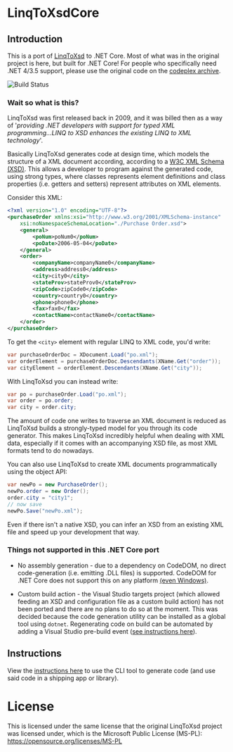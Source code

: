# LinqToXsdCore
## Introduction
This is a port of [LinqToXsd](https://archive.codeplex.com/?p=linqtoxsd) to .NET Core. Most of what was in the original project is here, but built for .NET Core! For people who specifically need .NET 4/3.5 support, please use the original code on the [codeplex archive](https://archive.codeplex.com/?p=linqtoxsd).

![Build Status](https://dev.azure.com/mamift1/LinqToXsdCore/_apis/build/status/LinqToXsdCore-.NET%20Desktop-CI)

### Wait so what is this?
LinqToXsd was first released back in 2009, and it was billed then as a way of '*providing .NET developers with support for typed XML programming...LINQ to XSD enhances the existing LINQ to XML technology*'.

Basically LinqToXsd generates code at design time, which models the structure of a XML document according, according to a [W3C XML Schema (XSD)](https://www.w3.org/TR/xmlschema11-1/). This allows a developer to program against the generated code, using strong types, where classes represents element definitions and class properties (i.e. getters and setters) represent attributes on XML elements.

Consider this XML:
```XML
<?xml version="1.0" encoding="UTF-8"?>
<purchaseOrder xmlns:xsi="http://www.w3.org/2001/XMLSchema-instance" 
    xsi:noNamespaceSchemaLocation="./Purchase Order.xsd">
    <general>
        <poNum>poNum0</poNum>
        <poDate>2006-05-04</poDate>
    </general>
    <order>
        <companyName>companyName0</companyName>
        <address>address0</address>
        <city>city0</city>
        <stateProv>stateProv0</stateProv>
        <zipCode>zipCode0</zipCode>
        <country>country0</country>
        <phone>phone0</phone>
        <fax>fax0</fax>
        <contactName>contactName0</contactName>
    </order>
</purchaseOrder>
```
To get the `<city>` element with regular LINQ to XML code, you'd write:
```C#
var purchaseOrderDoc = XDocument.Load("po.xml");
var orderElement = purchaseOrderDoc.Descendants(XName.Get("order"));
var cityElement = orderElement.Descendants(XName.Get("city"));
```
With LinqToXsd you can instead write:
```C#
var po = purchaseOrder.Load("po.xml");
var order = po.order;
var city = order.city;
```

The amount of code one writes to traverse an XML document is reduced as LinqToXsd builds a strongly-typed model for you through its code generator. This makes LinqToXsd incredibly helpful when dealing with XML data, especially if it comes with an accompanying XSD file, as most XML formats tend to do nowadays.

You can also use LinqToXsd to create XML documents programmatically using the object API:

```C#
var newPo = new PurchaseOrder();
newPo.order = new Order();
order.city = "city1";
// now save
newPo.Save("newPo.xml");
```

Even if there isn't a native XSD, you can infer an XSD from an existing XML file and speed up your development that way.

### Things not supported in this .NET Core port

* No assembly generation - due to a dependency on CodeDOM, no direct code-generation (i.e. emitting .DLL files) is supported. CodeDOM for .NET Core does not support this on any platform [(even Windows)](https://github.com/dotnet/corefx/issues/12180).

* Custom build action - the Visual Studio targets project (which allowed feeding an XSD and configuration file as a custom build action) has not been ported and there are no plans to do so at the moment. This was decided because the code generation utility can be installed as a global tool using `dotnet`. Regenerating code on build can be automated by adding a Visual Studio pre-build event ([see instructions here](https://github.com/mamift/LinqToXsdCore/tree/master/LinqToXsd/README.md)). 

## Instructions

View the [instructions here](https://github.com/mamift/LinqToXsdCore/tree/master/LinqToXsd/README.md) to use the CLI tool to generate code (and use said code in a shipping app or library).

# License
This is licensed under the same license that the original LinqToXsd project was licensed under, which is the Microsoft Public License (MS-PL): https://opensource.org/licenses/MS-PL